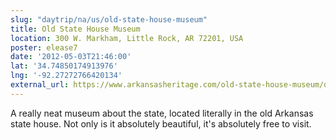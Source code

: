 ```yaml
---
slug: "daytrip/na/us/old-state-house-museum"
title: Old State House Museum
location: 300 W. Markham, Little Rock, AR 72201, USA
poster: elease7
date: '2012-05-03T21:46:00'
lat: '34.74850174913976'
lng: '-92.27272766420134'
external_url: https://www.arkansasheritage.com/old-state-house-museum/oshm-home
---
```


A really neat museum about the state, located literally in the old Arkansas state house.  Not only is it absolutely beautiful, it's absolutely free to visit.
